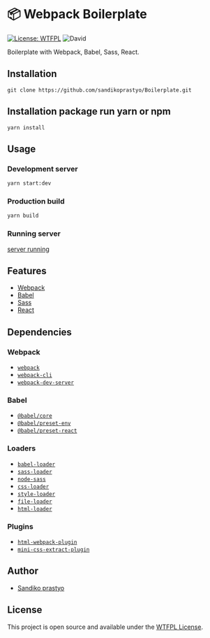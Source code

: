 # 📦 Webpack Boilerplate

[![License: WTFPL](https://img.shields.io/badge/License-WTFPL-blue.svg)](http://www.wtfpl.net/) 
![David](https://img.shields.io/david/dev/sandikoprastyo/webpack-boilerplate)

Boilerplate with Webpack, Babel, Sass, React.

## Installation
```
git clone https://github.com/sandikoprastyo/Boilerplate.git
```
## Installation package run yarn or npm
```
yarn install
```
## Usage

### Development server

```bash
yarn start:dev
```

### Production build

```bash
yarn build
```
### Running server
[server running](http://localhost:8080/)

## Features

- [Webpack](https://webpack.js.org/)
- [Babel](https://babeljs.io/)
- [Sass](https://sass-lang.com/)
- [React](https://reactjs.org/)

## Dependencies

### Webpack
- [`webpack`](https://github.com/webpack/webpack)
- [`webpack-cli`](https://github.com/webpack/webpack-cli)
- [`webpack-dev-server`](https://github.com/webpack/webpack-dev-server)

### Babel
- [`@babel/core`](https://www.npmjs.com/package/@babel/core)
- [`@babel/preset-env`](https://babeljs.io/docs/en/babel-preset-env)
- [`@babel/preset-react`](https://github.com/babel/babel-eslint)

### Loaders
- [`babel-loader`](https://webpack.js.org/loaders/babel-loader/) 
- [`sass-loader`](https://webpack.js.org/loaders/sass-loader/) 
- [`node-sass`](https://github.com/sass/node-sass)
- [`css-loader`](https://webpack.js.org/loaders/css-loader/) 
- [`style-loader`](https://webpack.js.org/loaders/style-loader/) 
- [`file-loader`](https://webpack.js.org/loaders/file-loader/)
- [`html-loader`](https://webpack.js.org/loaders/html-loader/)

### Plugins
- [`html-webpack-plugin`](https://github.com/jantimon/html-webpack-plugin)
- [`mini-css-extract-plugin`](https://github.com/webpack-contrib/mini-css-extract-plugin)

## Author
- [Sandiko prastyo](https://sandikoprastyo.herokuapp.com)

## License
This project is open source and available under the [WTFPL License](LICENSE).
